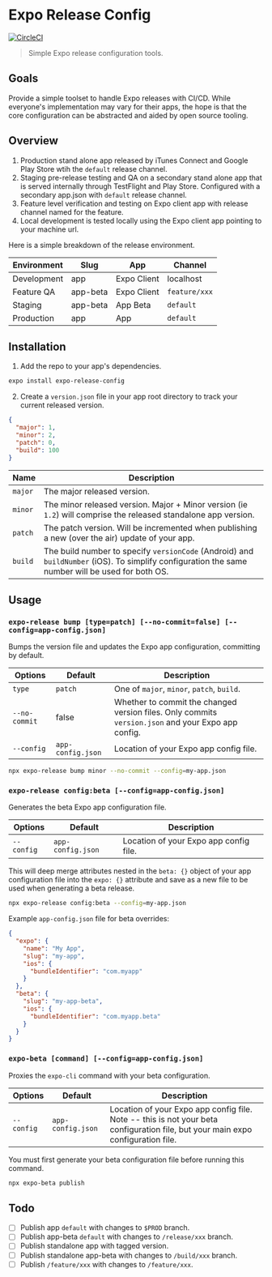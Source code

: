 # Expo Release Config
[![CircleCI](https://circleci.com/gh/teamgantt/expo-release-config/tree/develop.svg?style=svg)](https://circleci.com/gh/teamgantt/expo-release-config/tree/develop)

> Simple Expo release configuration tools.

## Goals

Provide a simple toolset to handle Expo releases with CI/CD. While everyone's implementation may vary for their apps, the hope is that the core configuration can be abstracted and aided by open source tooling.

## Overview

1. Production stand alone app released by iTunes Connect and Google Play Store wtih the `default` release channel.
2. Staging pre-release testing and QA on a secondary stand alone app that is served internally through TestFlight and Play Store. Configured with a secondary app.json with `default` release channel.
3. Feature level verification and testing on Expo client app with release channel named for the feature.
4. Local development is tested locally using the Expo client app pointing to your machine url.

Here is a simple breakdown of the release environment.

| Environment | Slug     | App         | Channel       |
| ----------- | -------- | ----------- | ------------- |
| Development | app      | Expo Client | localhost     |
| Feature QA  | app-beta | Expo Client | `feature/xxx` |
| Staging     | app-beta | App Beta    | `default`     |
| Production  | app      | App         | `default`     |

## Installation

1. Add the repo to your app's dependencies.

```bash
expo install expo-release-config
```

2. Create a `version.json` file in your app root directory to track your current released version.

```json
{
  "major": 1,
  "minor": 2,
  "patch": 0,
  "build": 100
}
```

| Name | Description |
| -- | -- |
| `major` | The major released version. |
| `minor` | The minor released version. Major + Minor version (ie `1.2`) will comprise the released standalone app version. |
| `patch` | The patch version. Will be incremented when publishing a new (over the air) update of your app. |
| `build` | The build number to specify `versionCode` (Android) and `buildNumber` (iOS). To simplify configuration the same number will be used for both OS. |

## Usage

### `expo-release bump [type=patch] [--no-commit=false] [--config=app-config.json]`
Bumps the version file and updates the Expo app configuration, committing by default.

| Options | Default | Description |
| -- | -- | --|
| `type` | `patch` | One of `major`, `minor`, `patch`, `build`.
| `--no-commit` | false | Whether to commit the changed version files. Only commits `version.json` and your Expo app config.
| `--config` | `app-config.json` | Location of your Expo app config file.

```bash
npx expo-release bump minor --no-commit --config=my-app.json
```

### `expo-release config:beta [--config=app-config.json]`
Generates the beta Expo app configuration file.

| Options | Default | Description |
| -- | -- | --|
| `--config` | `app-config.json` | Location of your Expo app config file. |

This will deep merge attributes nested in the `beta: {}` object of your app configuration file into the `expo: {}` attribute and save as a new file to be used when generating a beta release.

```bash
npx expo-release config:beta --config=my-app.json
```

Example `app-config.json` file for beta overrides:

```json
{
  "expo": {
    "name": "My App",
    "slug": "my-app",
    "ios": {
      "bundleIdentifier": "com.myapp"
    }
  },
  "beta": {
    "slug": "my-app-beta",
    "ios": {
      "bundleIdentifier": "com.myapp.beta"  
    }
  }
}
```

### `expo-beta [command] [--config=app-config.json]`
Proxies the `expo-cli` command with your beta configuration.

| Options | Default | Description |
| -- | -- | --|
| `--config` | `app-config.json` | Location of your Expo app config file. Note -- this is not your beta configuration file, but your main expo configuration file.|

You must first generate your beta configuration file before running this command.

```bash
npx expo-beta publish
```

## Todo

- [ ] Publish app `default` with changes to `$PROD` branch.
- [ ] Publish app-beta `default` with changes to `/release/xxx` branch.
- [ ] Publish standalone app with tagged version.
- [ ] Publish standalone app-beta with changes to `/build/xxx` branch.
- [ ] Publish `/feature/xxx` with changes to `/feature/xxx`.
